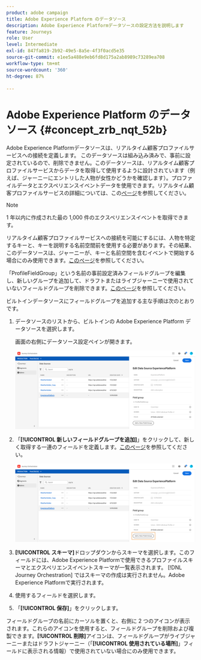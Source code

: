 ```yaml
---
product: adobe campaign
title: Adobe Experience Platform のデータソース
description: Adobe Experience Platformデータソースの設定方法を説明します
feature: Journeys
role: User
level: Intermediate
exl-id: 847fa819-2b92-49e5-8a5e-4f3f0acd5e35
source-git-commit: e1ee5a488e9eb6fd8d175a2ab8989c73289ea708
workflow-type: tm+mt
source-wordcount: '360'
ht-degree: 87%

---
```


# Adobe Experience Platform のデータソース {#concept_zrb_nqt_52b}

Adobe Experience Platformデータソースは、リアルタイム顧客プロファイルサービスへの接続を定義します。 このデータソースは組み込み済みで、事前に設定されているので、削除できません。このデータソースは、リアルタイム顧客プロファイルサービスからデータを取得して使用するように設計されています（例えば、ジャーニーにエントリした人物が女性かどうかを確認します）。プロファイルデータとエクスペリエンスイベントデータを使用できます。リアルタイム顧客プロファイルサービスの詳細については、この[ページ](https://experienceleague.adobe.com/docs/experience-platform/profile/home.html?lang=ja)を参照してください。

>[!NOTE]
>
>1 年以内に作成された最の 1,000 件のエクスペリエンスイベントを取得できます。

リアルタイム顧客プロファイルサービスへの接続を可能にするには、人物を特定するキーと、キーを説明する名前空間前を使用する必要があります。その結果、このデータソースは、ジャーニーが、キーと名前空間を含むイベントで開始する場合にのみ使用できます。[このページ](../building-journeys/journey.md)を参照してください。

「ProfileFieldGroup」という名前の事前設定済みフィールドグループを編集し、新しいグループを追加して、ドラフトまたはライブジャーニーで使用されていないフィールドグループを削除できます。[このページ](../datasource/field-groups.md)を参照してください。

ビルトインデータソースにフィールドグループを追加する主な手順は次のとおりです。

1. データソースのリストから、ビルトインの Adobe Experience Platform データソースを選択します。

   画面の右側にデータソース設定ペインが開きます。


   ![](../assets/journey23.png)

1. 「**[!UICONTROL 新しいフィールドグループを追加]**」をクリックして、新しく取得する一連のフィールドを定義します。[このページ](../datasource/field-groups.md)を参照してください。

   ![](../assets/journey24.png)

1. **[!UICONTROL スキーマ]**&#x200B;ドロップダウンからスキーマを選択します。このフィールドには、Adobe Experience Platformで使用できるプロファイルスキーマとエクスペリエンスイベントスキーマが一覧表示されます。 [!DNL Journey Orchestration] ではスキーマの作成は実行されません。Adobe Experience Platformで実行されます。
1. 使用するフィールドを選択します。
1. 「**[!UICONTROL 保存]**」をクリックします。

フィールドグループの名前にカーソルを置くと、右側に 2 つのアイコンが表示されます。これらのアイコンを使用すると、フィールドグループを削除および複製できます。**[!UICONTROL 削除]**&#x200B;アイコンは、フィールドグループがライブジャーニーまたはドラフトジャーニー（「**[!UICONTROL 使用されている場所]**」フィールドに表示される情報）で使用されていない場合にのみ使用できます。
